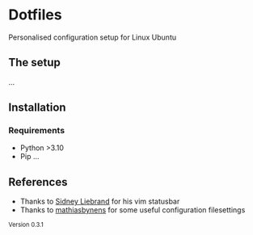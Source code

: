 # Dotfiles
Personalised configuration setup for Linux Ubuntu

## The setup
...

## Installation

### Requirements

- Python >3.10
- Pip
...

## References
- Thanks to [Sidney Liebrand](https://github.com/SidOfc) for his vim statusbar
- Thanks to [mathiasbynens](https://github.com/mathiasbynens/dotfiles) for some useful configuration filesettings

<sub>Version 0.3.1</sub>
